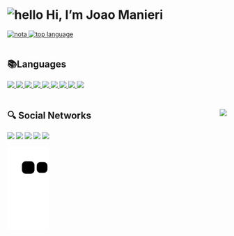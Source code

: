 <div class="description" style="display: inline_block">
    <h1><img src="https://raw.githubusercontent.com/iampavangandhi/iampavangandhi/master/gifs/Hi.gif" height= 35px; alt="hello"> Hi, I’m Joao Manieri</h1>
    <a href="https://github.com/JoaoManierii">
     <img src="https://github-readme-stats.vercel.app/api?username=JoaoManierii&show_icons=true&theme=dark" alt="nota"height=200px>
     <img src="https://github-readme-stats.vercel.app/api/top-langs/?username=JoaoManierii&layout=compact" alt="top language">
    </a>
</div>
<br>

<div class="languages" style="display: inline_block">
  <h2>📚Languages</h2>
  <a href="https://github.com/JoaoManierii">
    <img src="https://img.shields.io/badge/Lua-2C2D72?style=for-the-badge&logo=lua&logoColor=white">
    <img src="https://img.shields.io/badge/C-00599C?style=for-the-badge&logo=c&logoColor=white">
    <img src="https://img.shields.io/badge/c++-%2300599C.svg?style=for-the-badge&logo=c%2B%2B&logoColor=white">
    <img src="https://img.shields.io/badge/Java-ED8B00?style=for-the-badge&logo=java&logoColor=white">
    <img src="https://img.shields.io/badge/HTML5-E34F26?style=for-the-badge&logo=html5&logoColor=white">
    <img src="https://img.shields.io/badge/MySQL-4479A1?logo=mysql&logoColor=fff&style=flat">
    <img src="https://img.shields.io/badge/CSS3-1572B6?style=for-the-badge&logo=css3&logoColor=white">
    <img src="https://img.shields.io/badge/JavaScript-323330?style=for-the-badge&logo=javascript&logoColor=F7DF1E">
    <img src="https://img.shields.io/badge/Haskell-5D4F85?style=for-the-badge&logo=haskell&logoColor=white">
   </a>
</div>
<br>

<div class="social networks" style="display: inline_block">
  <a href="https://github.com/JoaoManierii"><img align=right   src="https://camo.githubusercontent.com/e4a569755580f96dce0e6d65bc761e0d9aef0fecae524ec73a1b0be60fc934fa/68747470733a2f2f7777772e6d79676f2e67652f75706c6f6164732f626c6f672f313538343032333739352e6a7067" height= 130px></a>
  <h2>🔍 Social Networks</h2>
 
  <a href="https://discord.gg/gatinho"><img src="https://img.shields.io/badge/Discord-7289DA?style=for-the-badge&logo=discord&logoColor=white"><a>
  <a href="https://www.youtube.com/channel/UCttSxoZyTNagwiMFB7KQnrg"><img src="https://img.shields.io/badge/YouTube-FF0000?style=for-the-badge&logo=youtube&logoColor=white"></a>
  <a href="https://www.twitch.tv/vulttur"><img src="https://img.shields.io/badge/Twitch-9146FF?style=for-the-badge&logo=twitch&logoColor=white"></a>
  <a href="https://open.spotify.com/user/manieri54320"><img src="https://img.shields.io/badge/Spotify-1ED760?&style=for-the-badge&logo=spotify&logoColor=white"></a>
  <a href="https://www.instagram.com/joaomanieri_/"><img src="https://img.shields.io/badge/Instagram-E4405F?style=for-the-badge&logo=instagram&logoColor=white"></a>

<div class="snake game">
   <a href="https://github.com/JoaoManierii">
  <img align=left src="https://github.com/rafaballerini/rafaballerini/blob/output/github-contribution-grid-snake.svg"</a>
</div>
